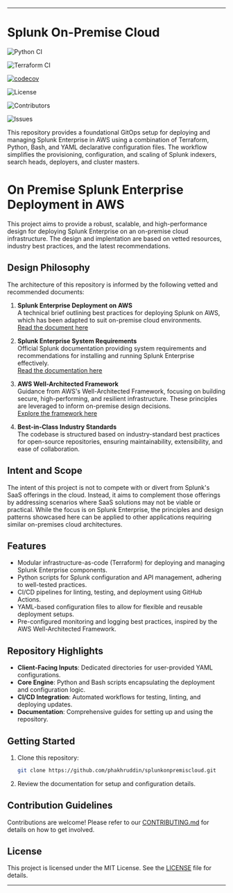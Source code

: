 * * *

Splunk On-Premise Cloud
=======================

![Python CI](https://github.com/dbaycoinc/splunkonpremiscloud/actions/workflows/python.yml/badge.svg)

![Terraform CI](https://github.com/dbaycoinc/splunkonpremiscloud/actions/workflows/terraform.yml/badge.svg)

[![codecov](https://codecov.io/gh/phakhruddin/splunkonpremiscloud/graph/badge.svg?token=NKHIE2HCLL)](https://codecov.io/gh/phakhruddin/splunkonpremiscloud)

![License](https://img.shields.io/github/license/phakhruddin/splunkonpremiscloud.svg)

![Contributors](https://img.shields.io/github/contributors/phakhruddin/splunkonpremiscloud.svg)

![Issues](https://img.shields.io/github/issues/phakhruddin/splunkonpremiscloud.svg)

This repository provides a foundational GitOps setup for deploying and managing Splunk Enterprise in AWS using a combination of Terraform, Python, Bash, and YAML declarative configuration files. The workflow simplifies the provisioning, configuration, and scaling of Splunk indexers, search heads, deployers, and cluster masters.

# On Premise Splunk Enterprise Deployment in AWS

This project aims to provide a robust, scalable, and high-performance design for deploying Splunk Enterprise on an on-premise cloud infrastructure. The design and implentation are based on vetted resources, industry best practices, and the latest recommendations.

Design Philosophy
-----------------

The architecture of this repository is informed by the following vetted and recommended documents:

1.  **Splunk Enterprise Deployment on AWS**  
    A technical brief outlining best practices for deploying Splunk on AWS, which has been adapted to suit on-premise cloud environments.  
    [Read the document here](https://www.splunk.com/en_us/pdfs/tech-brief/deploying-splunk-enterprise-on-aws.pdf)
    
2.  **Splunk Enterprise System Requirements**  
    Official Splunk documentation providing system requirements and recommendations for installing and running Splunk Enterprise effectively.  
    [Read the documentation here](https://docs.splunk.com/Documentation/Splunk/9.3.2/Installation/Systemrequirements?utm_source=chatgpt.com)
    
3.  **AWS Well-Architected Framework**  
    Guidance from AWS's Well-Architected Framework, focusing on building secure, high-performing, and resilient infrastructure. These principles are leveraged to inform on-premise design decisions.  
    [Explore the framework here](https://aws.amazon.com/premiumsupport/business-support-well-architected/?trk=e71ac1e0-c82d-4dcb-bcde-85de0ceae1f5&sc_channel=ps&ef_id=Cj0KCQiAsOq6BhDuARIsAGQ4-zjSV2n5gxP_kGZkO5hlp6h5Etl_fXRww-XgL4DNc6WmS2XQqcXh-fUaAkVgEALw_wcB:G:s&s_kwcid=AL!4422!3!719222313837!e!!g!!aws%20well%20architected!21852254328!176452269744&gbraid=0AAAAA-aZeIX-H4LqGMQQqBFcZlL-Sv3x8&gclid=Cj0KCQiAsOq6BhDuARIsAGQ4-zjSV2n5gxP_kGZkO5hlp6h5Etl_fXRww-XgL4DNc6WmS2XQqcXh-fUaAkVgEALw_wcB)
    
4.  **Best-in-Class Industry Standards**  
    The codebase is structured based on industry-standard best practices for open-source repositories, ensuring maintainability, extensibility, and ease of collaboration.
    

Intent and Scope
----------------

The intent of this project is not to compete with or divert from Splunk's SaaS offerings in the cloud. Instead, it aims to complement those offerings by addressing scenarios where SaaS solutions may not be viable or practical. While the focus is on Splunk Enterprise, the principles and design patterns showcased here can be applied to other applications requiring similar on-premises cloud architectures.

Features
--------

*   Modular infrastructure-as-code (Terraform) for deploying and managing Splunk Enterprise components.
*   Python scripts for Splunk configuration and API management, adhering to well-tested practices.
*   CI/CD pipelines for linting, testing, and deployment using GitHub Actions.
*   YAML-based configuration files to allow for flexible and reusable deployment setups.
*   Pre-configured monitoring and logging best practices, inspired by the AWS Well-Architected Framework.

Repository Highlights
---------------------

*   **Client-Facing Inputs**: Dedicated directories for user-provided YAML configurations.
*   **Core Engine**: Python and Bash scripts encapsulating the deployment and configuration logic.
*   **CI/CD Integration**: Automated workflows for testing, linting, and deploying updates.
*   **Documentation**: Comprehensive guides for setting up and using the repository.

Getting Started
---------------

1.  Clone this repository:
    
    ```bash
    git clone https://github.com/phakhruddin/splunkonpremiscloud.git
    ```
    
2.  Review the documentation for setup and configuration details.

Contribution Guidelines
-----------------------

Contributions are welcome! Please refer to our [CONTRIBUTING.md](CONTRIBUTING.md) for details on how to get involved.

License
-------

This project is licensed under the MIT License. See the [LICENSE](LICENSE) file for details.

* * *

